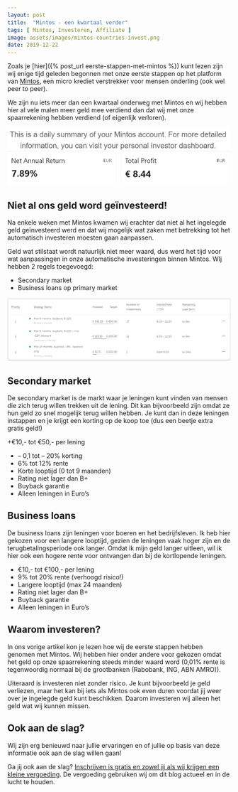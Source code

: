 ```yaml
---
layout: post
title:  "Mintos - een kwartaal verder"
tags: [ Mintos, Investeren, Affiliate ]
image: assets/images/mintos-countries-invest.png
date: 2019-12-22
---
```

Zoals je [hier]({% post_url eerste-stappen-met-mintos %}) kunt lezen zijn wij enige tijd geleden begonnen met onze eerste stappen op het platform van <a href="http://www.mintos.com/en/l/ref/DCUEKF" target="_blank" rel="noreferrer noopener">Mintos</a>, een micro krediet verstrekker voor mensen onderling (ook wel peer to peer).

We zijn nu iets meer dan een kwartaal onderweg met Mintos en wij hebben hier al vele malen meer geld mee verdiend dan dat wij met onze spaarrekening hebben verdiend (of eigenlijk verloren).

![De resultaten na 1 kwartaal](/assets/images/investment-mintos-1-quarter.png)

## Niet al ons geld word geïnvesteerd!
Na enkele weken met Mintos kwamen wij erachter dat niet al het ingelegde geld geïnvesteerd werd en dat wij mogelijk wat zaken met betrekking tot het automatisch investeren moesten gaan aanpassen.

Geld wat stilstaat wordt natuurlijk niet meer waard, dus werd het tijd voor wat aanpassingen in onze automatische investeringen binnen Mintos. WIj hebben 2 regels toegevoegd:

+ Secondary market
+ Business loans op primary market

![Niet al het geld wordt geïnvesteerd](/assets/images/niet-alles-word-geinvesteerd.png)

## Secondary market
De secondary market is de markt waar je leningen kunt vinden van mensen die zich terug willen trekken uit de lening. Dit kan bijvoorbeeld zijn omdat ze hun geld zo snel mogelijk terug willen hebben. Je kunt dan in deze leningen instappen en je krijgt een korting op de koop toe (dus een beetje extra gratis geld!)

+€10,- tot €50,- per lening
+ – 0,1 tot – 20% korting
+ 6% tot 12% rente
+ Korte looptijd (0 tot 9 maanden)
+ Rating niet lager dan B+
+ Buyback garantie
+ Alleen leningen in Euro’s

## Business loans
De business loans zijn leningen voor boeren en het bedrijfsleven. Ik heb hier gekozen voor een langere looptijd, gezien de leningen vaak hoger zijn en de terugbetalingsperiode ook langer. Omdat ik mijn geld langer uitleen, wil ik hier ook een hogere rente voor ontvangen dan bij de kortlopende leningen.

+ €10,- tot €100,- per lening
+ 9% tot 20% rente (verhoogd risico!)
+ Langere looptijd (max 24 maanden)
+ Rating niet lager dan B+
+ Buyback garantie
+ Alleen leningen in Euro’s

## Waarom investeren?
In ons vorige artikel kon je lezen hoe wij de eerste stappen hebben genomen met Mintos. Wij hebben hier onder andere voor gekozen omdat het geld op onze spaarrekening steeds minder waard word (0,01% rente is tegenwoordig normaal bij de grootbanken (Rabobank, ING, ABN AMRO)).

Uiteraard is investeren niet zonder risico. Je kunt bijvoorbeeld je geld verliezen, maar het kan bij iets als Mintos ook even duren voordat jij weer over je ingelegde geld kunt beschikken. Daarom investeren wij alleen het geld wat wij kunnen missen.

## Ook aan de slag?
Wij zijn erg benieuwd naar jullie ervaringen en of jullie op basis van deze informatie ook aan de slag willen gaan!

Ga jij ook aan de slag? <a href="http://www.mintos.com/en/l/ref/DCUEKF" target="_blank" rel="noreferrer noopener">Inschrijven is gratis en zowel jij als wij krijgen een kleine vergoeding</a>. De vergoeding gebruiken wij om dit blog actueel en in de lucht te houden.
